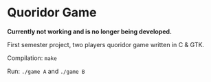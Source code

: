 # Quoridor Game

**Currently not working and is no longer being developed.**

First semester project, two players quoridor game written in C & GTK.

Compilation:
```make```

Run:
```./game A```
and 
```./game B```


